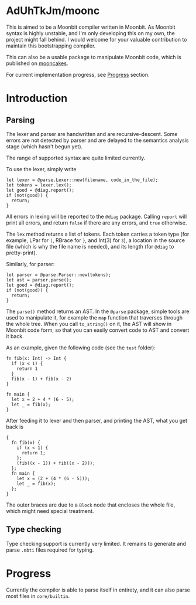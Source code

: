 # AdUhTkJm/moonc

This is aimed to be a Moonbit compiler written in Moonbit. As Moonbit syntax is highly unstable, and I'm only developing this on my own, the project might fall behind. I would welcome for your valuable contribution to maintain this bootstrapping compiler.

This can also be a usable package to manipulate Moonbit code, which is published on [mooncakes](mooncakes.io).

For current implementation progress, see [Progress](#Progress) section.

# Introduction

## Parsing

The lexer and parser are handwritten and are recursive-descent. Some errors are not detected by parser and are delayed to the semantics analysis stage (which hasn't begun yet).

The range of supported syntax are quite limited currently.

To use the lexer, simply write

```mbt
let lexer = @parse.Lexer::new(filename, code_in_the_file);
let tokens = lexer.lex();
let good = @diag.report();
if (not(good)) {
  return;
}
```

All errors in lexing will be reported to the `@diag` package. Calling `report` will print all errors, and return `false` if there are any errors, and `true` otherwise.

The `lex` method returns a list of tokens. Each token carries a token type (for example, LPar for `(`, RBrace for `}`, and Int(3) for `3`), a location in the source file (which is why the file name is needed), and its length (for `@diag` to pretty-print).

Similarly, for parser:

```mbt
let parser = @parse.Parser::new(tokens);
let ast = parser.parse();
let good = @diag.report();
if (not(good)) {
  return;
}
```

The `parse()` method returns an AST. In the `@parse` package, simple tools are used to manipulate it, for example the `map` function that traverses through the whole tree. When you call `to_string()` on it, the AST will show in Moonbit code form, so that you can easily convert code to AST and convert it back.

As an example, given the following code (see the `test` folder):

```mbt
fn fib(x: Int) -> Int {
  if (x < 1) {
    return 1
  }
  fib(x - 1) + fib(x - 2)
}

fn main {
  let x = 2 + 4 * (6 - 5);
  let _ = fib(x);
}
```

After feeding it to lexer and then parser, and printing the AST, what you get back is

```mbt
{
  fn fib(x) {
    if (x < 1) {
      return 1;
    };
    (fib((x - 1)) + fib((x - 2)));
  };
  fn main {
    let x = (2 + (4 * (6 - 5)));
    let _ = fib(x);
  };
}
```

The outer braces are due to a `Block` node that encloses the whole file, which might need special treatment.

## Type checking

Type checking support is currently very limited. It remains to generate and parse `.mbti` files required for typing.

# Progress

Currently the compiler is able to parse itself in entirety, and it can also parse most files in `core/builtin`.

